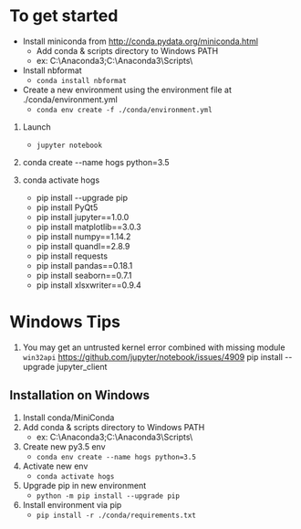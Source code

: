 # To get started

* Install miniconda from http://conda.pydata.org/miniconda.html
    * Add conda & scripts directory to Windows PATH
    * ex: C:\Anaconda3;C:\Anaconda3\Scripts\
* Install nbformat
   * `conda install nbformat`
* Create a new environment using the environment file at ./conda/environment.yml
   * `conda env create -f ./conda/environment.yml`

1. Launch
   * `jupyter notebook`

1. conda create --name hogs python=3.5
1. conda activate hogs
   - pip install --upgrade pip
   - pip install PyQt5
   - pip install jupyter==1.0.0
   - pip install matplotlib==3.0.3
   - pip install numpy==1.14.2
   - pip install quandl==2.8.9
   - pip install requests
   - pip install pandas==0.18.1
   - pip install seaborn==0.7.1
   - pip install xlsxwriter==0.9.4

# Windows Tips

1. You may get an untrusted kernel error combined with missing module `win32api`
   https://github.com/jupyter/notebook/issues/4909
   pip install --upgrade jupyter_client

## Installation on Windows

1. Install conda/MiniConda
1. Add conda & scripts directory to Windows PATH
    * ex: C:\Anaconda3;C:\Anaconda3\Scripts\
1. Create new py3.5 env
   * `conda env create --name hogs python=3.5`
1. Activate new env
   * `conda activate hogs`
1. Upgrade pip in new environment
   * `python -m pip install --upgrade pip`
1. Install environment via pip
   * `pip install -r ./conda/requirements.txt`